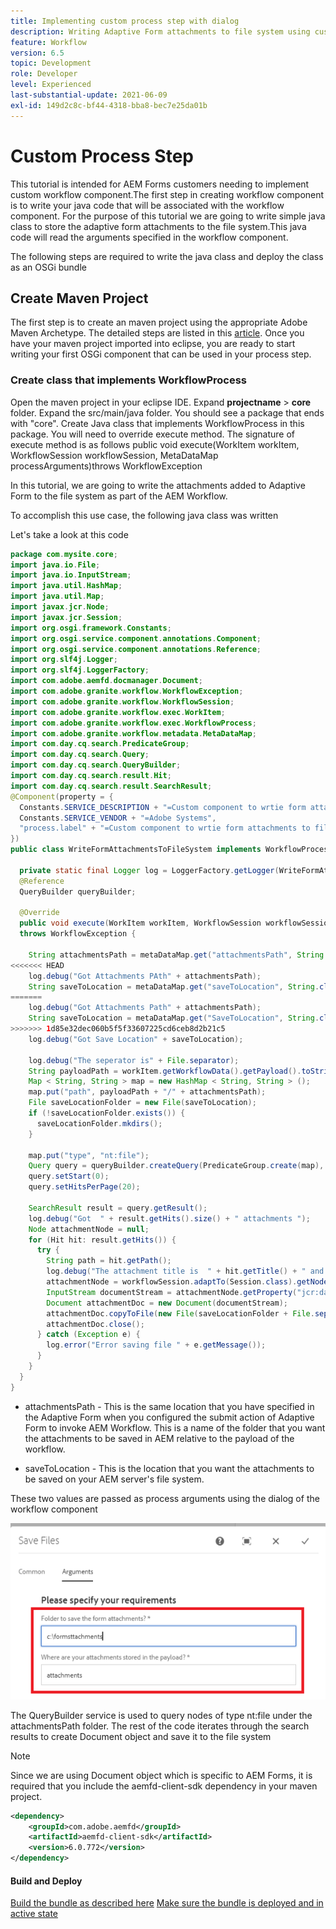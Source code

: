 ```yaml
---
title: Implementing custom process step with dialog
description: Writing Adaptive Form attachments to file system using custom process step
feature: Workflow
version: 6.5
topic: Development
role: Developer
level: Experienced
last-substantial-update: 2021-06-09
exl-id: 149d2c8c-bf44-4318-bba8-bec7e25da01b
---
```

# Custom Process Step

This tutorial is intended for AEM Forms customers needing to implement custom workflow component.The first step in creating workflow component is to write your java code that will be associated with the workflow component. For the purpose of this tutorial we are going to write simple java class to store the adaptive form attachments to the file system.This java code will read the arguments specified in the workflow component.

The following steps are required to write the java class and deploy the class as an OSGi bundle

## Create Maven Project

The first step is to create an maven project using the appropriate Adobe Maven Archetype. The detailed steps are listed in this [article](https://experienceleague.adobe.com/docs/experience-manager-learn/forms/creating-your-first-osgi-bundle/create-your-first-osgi-bundle.html). Once you have your maven project imported into eclipse, you are ready to start writing your first OSGi component that can be used in your process step.


### Create class that implements WorkflowProcess

Open the maven project in your eclipse IDE. Expand **projectname** > **core** folder. Expand the src/main/java folder. You should see a package that ends with "core". Create Java class that implements WorkflowProcess in this package. You will need to override execute method. The signature of execute method is as follows
public void execute(WorkItem workItem, WorkflowSession workflowSession, MetaDataMap processArguments)throws WorkflowException 

In this tutorial, we are going to write the attachments added to Adaptive Form to the file system as part of the AEM Workflow.

To accomplish this use case, the following java class was written

Let's take a look at this code

``` java
package com.mysite.core;
import java.io.File;
import java.io.InputStream;
import java.util.HashMap;
import java.util.Map;
import javax.jcr.Node;
import javax.jcr.Session;
import org.osgi.framework.Constants;
import org.osgi.service.component.annotations.Component;
import org.osgi.service.component.annotations.Reference;
import org.slf4j.Logger;
import org.slf4j.LoggerFactory;
import com.adobe.aemfd.docmanager.Document;
import com.adobe.granite.workflow.WorkflowException;
import com.adobe.granite.workflow.WorkflowSession;
import com.adobe.granite.workflow.exec.WorkItem;
import com.adobe.granite.workflow.exec.WorkflowProcess;
import com.adobe.granite.workflow.metadata.MetaDataMap;
import com.day.cq.search.PredicateGroup;
import com.day.cq.search.Query;
import com.day.cq.search.QueryBuilder;
import com.day.cq.search.result.Hit;
import com.day.cq.search.result.SearchResult;
@Component(property = {
  Constants.SERVICE_DESCRIPTION + "=Custom component to wrtie form attachments to file system",
  Constants.SERVICE_VENDOR + "=Adobe Systems",
  "process.label" + "=Custom component to wrtie form attachments to file system"
})
public class WriteFormAttachmentsToFileSystem implements WorkflowProcess {

  private static final Logger log = LoggerFactory.getLogger(WriteFormAttachmentsToFileSystem.class);
  @Reference
  QueryBuilder queryBuilder;

  @Override
  public void execute(WorkItem workItem, WorkflowSession workflowSession, MetaDataMap metaDataMap)
  throws WorkflowException {

    String attachmentsPath = metaDataMap.get("attachmentsPath", String.class);
<<<<<<< HEAD
    log.debug("Got Attachments PAth" + attachmentsPath);
    String saveToLocation = metaDataMap.get("saveToLocation", String.class);
=======
    log.debug("Got Attachments Path" + attachmentsPath);
    String saveToLocation = metaDataMap.get("SaveToLocation", String.class);
>>>>>>> 1d85e32dec060b5f5f33607225cd6ceb8d2b21c5
    log.debug("Got Save Location" + saveToLocation);

    log.debug("The seperator is" + File.separator);
    String payloadPath = workItem.getWorkflowData().getPayload().toString();
    Map < String, String > map = new HashMap < String, String > ();
    map.put("path", payloadPath + "/" + attachmentsPath);
    File saveLocationFolder = new File(saveToLocation);
    if (!saveLocationFolder.exists()) {
      saveLocationFolder.mkdirs();
    }

    map.put("type", "nt:file");
    Query query = queryBuilder.createQuery(PredicateGroup.create(map), workflowSession.adaptTo(Session.class));
    query.setStart(0);
    query.setHitsPerPage(20);

    SearchResult result = query.getResult();
    log.debug("Got  " + result.getHits().size() + " attachments ");
    Node attachmentNode = null;
    for (Hit hit: result.getHits()) {
      try {
        String path = hit.getPath();
        log.debug("The attachment title is  " + hit.getTitle() + " and the attachment path is  " + path);
        attachmentNode = workflowSession.adaptTo(Session.class).getNode(path + "/jcr:content");
        InputStream documentStream = attachmentNode.getProperty("jcr:data").getBinary().getStream();
        Document attachmentDoc = new Document(documentStream);
        attachmentDoc.copyToFile(new File(saveLocationFolder + File.separator + hit.getTitle()));
        attachmentDoc.close();
      } catch (Exception e) {
        log.error("Error saving file " + e.getMessage());
      }
    }
  }
}
```


* attachmentsPath - This is the same location that you have specified in the Adaptive Form when you configured the submit action of Adaptive Form to invoke AEM Workflow. This is a name of the folder that you want the attachments to be saved in AEM relative to the payload of the workflow.

* saveToLocation - This is the location that you want the attachments to be saved on your AEM server's file system.

These two values are passed as process arguments using the dialog of the workflow component

![ProcessStep](assets/custom-workflow-component.png)

The QueryBuilder service is used to query nodes of type nt:file under the attachmentsPath folder. The rest of the code iterates through the search results to create Document object and save it to the file system


>[!NOTE]
>
>Since we are using Document object which is specific to AEM Forms, it is required that you include the aemfd-client-sdk dependency in your maven project.

```xml
<dependency>
    <groupId>com.adobe.aemfd</groupId>
    <artifactId>aemfd-client-sdk</artifactId>
    <version>6.0.772</version>
</dependency>
```

#### Build and Deploy

[Build the bundle as described here](https://experienceleague.adobe.com/docs/experience-manager-learn/forms/creating-your-first-osgi-bundle/create-your-first-osgi-bundle.html)
[Make sure the bundle is deployed and in active state](http://localhost:4502/system/console/bundles)
